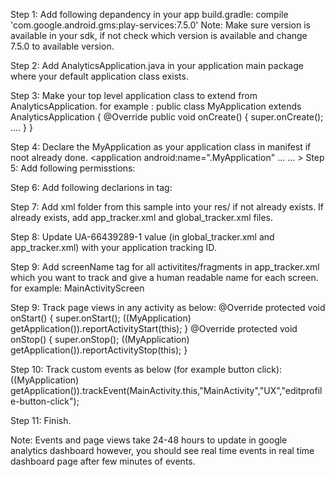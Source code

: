 Step 1: Add following depandency in your app build.gradle:
    compile 'com.google.android.gms:play-services:7.5.0'
Note: Make sure version is available in your sdk, if not check which version is available and change 7.5.0 to available version.

Step 2: Add AnalyticsApplication.java in your application main package where your default application class exists.

Step 3: Make your top level application class to extend from AnalyticsApplication. for example :
    public class MyApplication extends AnalyticsApplication
    {
        @Override
        public void onCreate() {
        super.onCreate();
        ....
        }
    }

Step 4: Declare the MyApplication as your application class in manifest if noot already done.
    <application
        android:name=".MyApplication"
        ...
        ...
        >
Step 5: Add following permisstions:
    <!-- Get permission for reliable local dispatching on non-Google Play devices. -->
    <uses-permission android:name="android.permission.WAKE_LOCK" />
    <uses-permission android:name="android.permission.INTERNET" />
    <uses-permission android:name="android.permission.ACCESS_NETWORK_STATE" />

Step 6: Add following declarions in <application> tag:
    <receiver android:name="com.google.android.gms.analytics.AnalyticsReceiver"
              android:enabled="true">
        <intent-filter>
            <action android:name="com.google.android.gms.analytics.ANALYTICS_DISPATCH" />
        </intent-filter>
    </receiver>
    <service android:name="com.google.android.gms.analytics.AnalyticsService"
             android:enabled="true"
             android:exported="false"/>
    <!-- Optionally, register CampaignTrackingReceiver and CampaignTrackingService to enable
        installation campaign reporting -->
    <receiver android:name="com.google.android.gms.analytics.CampaignTrackingReceiver"
              android:exported="true">
        <intent-filter>
            <action android:name="com.android.vending.INSTALL_REFERRER" />
        </intent-filter>
    </receiver>
    <service android:name="com.google.android.gms.analytics.CampaignTrackingService" />
    <meta-data
        android:name="com.google.android.gms.version"
        android:value="@integer/google_play_services_version" />
    <meta-data
        android:name="com.google.android.gms.analytics.globalConfigResource"
        android:resource="@xml/global_tracker" />

Step 7: Add xml folder from this sample into your res/ if not already exists. If already exists, add app_tracker.xml and global_tracker.xml files.

Step 8: Update  <string name="ga_trackingId">UA-66439289-1</string> value (in global_tracker.xml and app_tracker.xml) with your application tracking ID.

Step 9: Add screenName tag for all activitites/fragments in app_tracker.xml which you want to track and give a human readable name for each screen. for example:
<screenName name="com.unikve.googleanalyticssample.MainActivity">MainActivityScreen</screenName>

Step 9: Track page views in any activity as below:
    @Override
    protected void onStart() {
        super.onStart();
        ((MyApplication) getApplication()).reportActivityStart(this);
    }
    @Override
    protected void onStop() {
        super.onStop();
        ((MyApplication) getApplication()).reportActivityStop(this);
    }

Step 10: Track custom events as below (for example button click):
    ((MyApplication) getApplication()).trackEvent(MainActivity.this,"MainActivity","UX","editprofile-button-click");

Step 11: Finish. 

Note: Events and page views take 24-48 hours to update in google analytics dashboard however, you should see real time events in real time dashboard page after few minutes of events.